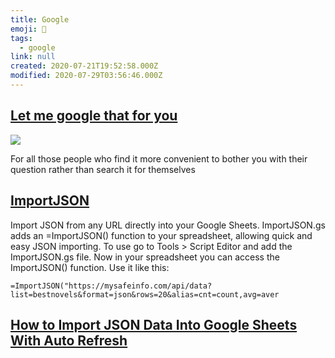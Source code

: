 ```yaml
---
title: Google
emoji: 📝
tags:
  - google
link: null
created: 2020-07-21T19:52:58.000Z
modified: 2020-07-29T03:56:46.000Z
---
```


## [Let me google that for you](https://lmgtfy.com/)

![](https://external-content.duckduckgo.com/iu/?u=https%3A%2F%2Fj.gifs.com%2FyaNJ1M.gif&f=1&nofb=1)

For all those people who find it more convenient to bother you with their question rather than search it for themselves

## [ImportJSON](https://github.com/bradjasper/ImportJSON)

Import JSON from any URL directly into your Google Sheets. ImportJSON.gs adds an =ImportJSON() function to your spreadsheet, allowing quick and easy JSON importing. To use go to Tools > Script Editor and add the ImportJSON.gs file. Now in your spreadsheet you can access the ImportJSON() function. Use it like this:

```
=ImportJSON("https://mysafeinfo.com/api/data?list=bestnovels&format=json&rows=20&alias=cnt=count,avg=aver
```

## [How to Import JSON Data Into Google Sheets With Auto Refresh](https://medium.com/@simondhaas/import-json-data-google-sheets-auto-refresh-covid-19-widget-6cf34946e869)
